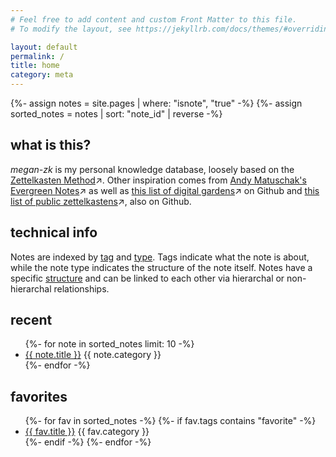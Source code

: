 ```yaml
---
# Feel free to add content and custom Front Matter to this file.
# To modify the layout, see https://jekyllrb.com/docs/themes/#overriding-theme-defaults

layout: default
permalink: /
title: home
category: meta
---
```

{%- assign notes = site.pages | where: "isnote", "true" -%}
{%- assign sorted_notes = notes | sort: "note_id" | reverse -%}

## what is this?

*megan-zk* is my personal knowledge database, loosely based on the [Zettelkasten Method](https://zettelkasten.de/)↗. Other inspiration comes from [Andy Matuschak's Evergreen Notes](https://notes.andymatuschak.org/About_these_notes)↗ as well as [this list of digital gardens](https://github.com/MaggieAppleton/digital-gardeners)↗ on Github and [this list of public zettelkastens](https://github.com/KasperZutterman/Second-Brain)↗, also on Github.

## technical info

Notes are indexed by [tag](tags) and [type](categories). Tags indicate what the note is about, while the note type indicates the structure of the note itself. Notes have a specific [structure](note-structure) and can be linked to each other via hierarchal or non-hierarchal relationships.

## recent

<ul>
{%- for note in sorted_notes limit: 10 -%}
<li><a href="{{ note.url | relative_url }}">{{ note.title }}</a> <span class="category_tag">{{ note.category }}</span></li>
{%- endfor -%}
</ul>

## favorites

<ul>
{%- for fav in sorted_notes -%}
{%- if fav.tags contains "favorite" -%}
<li><a href="{{ fav.url | relative_url }}">{{ fav.title }}</a> <span class="category_tag">{{ fav.category }}</span></li>
{%- endif -%}
{%- endfor -%}
</ul>

